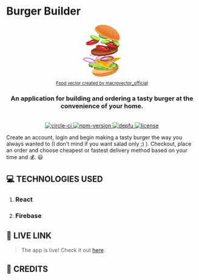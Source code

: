 # Burger Builder

<p align="center">
  <img src="./assets/burger_asset.png" alt="burger-builder-logo"/><br>
 <sub><a href="https://www.freepik.com/free-photos-vectors/food">Food vector created by macrovector_official</a></sub>
</p>

<div align="center">
<h3>An application for building and ordering a tasty burger at the convenience of your home.</h5></div>
<br>

<div align="center">
  <!-- circleci badge -->
  <a href="https://app.circleci.com/pipelines/github/subedigaurav">
    <img src="https://circleci.com/gh/subedigaurav/burger-builder.svg?style=svg" alt="circle-ci">
  </a>
  <!-- npm badge -->
  <a href="https://badge.fury.io/js/react">
    <img src="https://badge.fury.io/js/react.svg" alt="npm-version">
  </a>
  <!-- depfu badge -->
  <a href="https://badge.fury.io/js/react">
    <img src="https://badges.depfu.com/badges/90d8038c6d5581a97a127874255b6847/status.svg" alt="depfu">
  </a>
  <!-- license badge -->
  <a href="/">
    <img src="https://img.shields.io/github/license/subedigaurav/burger-builder" alt="license">
  </a>
 
</div>

Create an account, login and begin making a tasty burger the way you always wanted to (I don't mind if you want salad only ;) ). Checkout, place an order and choose cheapest or fastest delivery method based on your time and 💰. 😃

## 💻 TECHNOLOGIES USED

1. ### React
2. ### Firebase

## 🚀 LIVE LINK

> The app is live! Check it out [here](https://react-burger-builder-95ffe.web.app/).

## 📢 CREDITS

>
